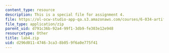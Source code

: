 ```yaml
---
content_type: resource
description: This is a special file for assignment 4.
file: https://ol-ocw-studio-app-qa.s3.amazonaws.com/courses/6-034-artificial-intelligence-fall-2010/d296d01147463ca38b059f6a0e775f41_lab4.zip
file_type: application/zip
parent_uid: d791c36b-92a4-99f1-3db9-fe303e12e948
resourcetype: Other
title: lab4.zip
uid: d296d011-4746-3ca3-8b05-9f6a0e775f41
---
```

